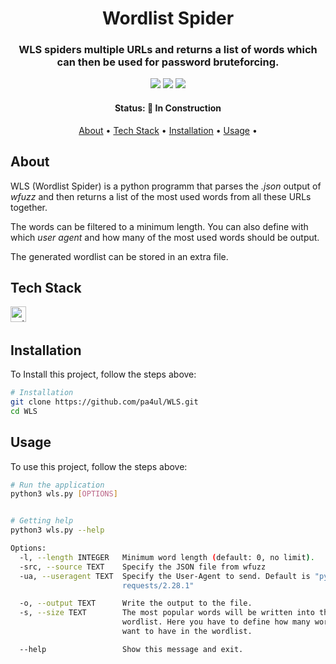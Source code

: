<h1 align="center">
	Wordlist Spider
</h1>

<h3 align="center">
	WLS spiders multiple URLs and returns a list of words which can then be used for password bruteforcing.
</h3>

<p align="center">
	<img src="https://img.shields.io/github/license/pa4ul/WLS?color=green"/>
	<img src="https://img.shields.io/github/repo-size/pa4ul/WLS?color=green"/>
	<img src="https://img.shields.io/github/last-commit/pa4ul/WLS?color=green"/>
</p>

<h4 align="center">
	Status: 🚧 In Construction
</h4>

<p align="center">
	<a href="#about">About</a> •
	<a href="#tech-stack">Tech Stack</a> •
	<a href="#installation">Installation</a> •
	<a href="#usage">Usage</a> •
</p>

## About
WLS (Wordlist Spider) is a python programm that parses the *.json* output of *wfuzz* and then returns a list of the most used words from all these URLs together. 

The words can be filtered to a minimum length. You can also define with which *user agent* and how many of the most used words should be output. 

The generated wordlist can be stored in an extra file.

## Tech Stack
<img src="https://img.shields.io/badge/Python-05122A?style=flat&logo=python" alt="python Badge" height="25">&nbsp;

## Installation
To Install this project, follow the steps above:
```bash
# Installation
git clone https://github.com/pa4ul/WLS.git
cd WLS

```

## Usage
To use this project, follow the steps above:
```bash
# Run the application
python3 wls.py [OPTIONS]


# Getting help
python3 wls.py --help

Options:
  -l, --length INTEGER   Minimum word length (default: 0, no limit).
  -src, --source TEXT    Specify the JSON file from wfuzz
  -ua, --useragent TEXT  Specify the User-Agent to send. Default is "python-
                         requests/2.28.1"

  -o, --output TEXT      Write the output to the file.
  -s, --size TEXT        The most popular words will be written into the
                         wordlist. Here you have to define how many words you
                         want to have in the wordlist.

  --help                 Show this message and exit.


```

